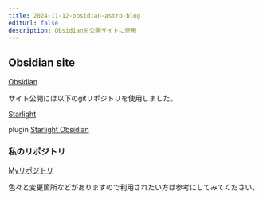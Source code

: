 ```yaml
---
title: 2024-11-12-obsidian-astro-blog
editUrl: false
description: Obsidianを公開サイトに使用
---
```


## Obsidian site

[Obsidian](https://obsidian.md/)

サイト公開には以下のgitリポジトリを使用しました。

[Starlight](https://starlight.astro.build/ja/)

plugin
[Starlight Obsidian](https://starlight-obsidian.vercel.app/getting-started/)

### 私のリポジトリ

[Myリポジトリ](https://github.com/nuovotaka/obsidian-astro-blog-2024)

色々と変更箇所などがありますので利用されたい方は参考にしてみてください。
